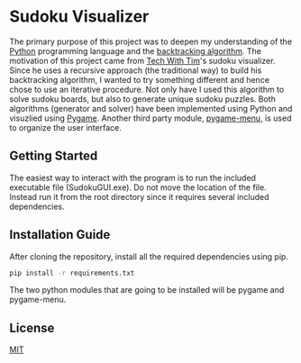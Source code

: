 # Sudoku Visualizer
The primary purpose of this project was to deepen my understanding of the [Python](https://www.python.org/) programming language and the [backtracking algorithm](https://en.wikipedia.org/wiki/Backtracking). 
The motivation of this project came from [Tech With Tim](https://www.youtube.com/c/TechWithTim)'s sudoku visualizer. Since he uses a recursive approach (the traditional way) to build his backtracking algorithm, I wanted to try something different and hence chose to use an iterative procedure.
Not only have I used this algorithm to solve sudoku boards, but also to generate unique sudoku puzzles. Both algorithms (generator and solver) have been implemented
using Python and visuzlied using [Pygame](https://www.pygame.org/news). Another third party module, [pygame-menu](https://pygame-menu.readthedocs.io/en/4.1.3/), is used to organize the user interface.

## Getting Started
The easiest way to interact with the program is to run the included executable file (SudokuGUI.exe).  Do not move the location of the file. Instead run it from the root 
directory since it requires several included dependencies.

## Installation Guide
After cloning the repository, install all the required dependencies using pip.
```bash
pip install -r requirements.txt
```
The two python modules that are going to be installed will be pygame and pygame-menu.

## License
[MIT](https://choosealicense.com/licenses/mit/)

